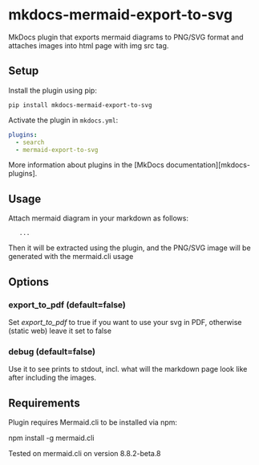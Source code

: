 # mkdocs-mermaid-export-to-svg

MkDocs plugin that exports mermaid diagrams to PNG/SVG format and
attaches images into html page with img src tag.

## Setup
Install the plugin using pip:

`pip install mkdocs-mermaid-export-to-svg`

Activate the plugin in `mkdocs.yml`:

```yaml
plugins:
  - search
  - mermaid-export-to-svg
```

More information about plugins in the [MkDocs documentation][mkdocs-plugins].

## Usage

Attach mermaid diagram in your markdown as follows:

```mermaid
   ...
```

Then it will be extracted using the plugin, and the PNG/SVG image will be generated with the mermaid.cli usage

## Options

### export_to_pdf (default=false)

Set *export_to_pdf* to true if you want to use your svg in PDF, otherwise (static web) leave it set to false

### debug (default=false)

Use it to see prints to stdout, incl. what will the markdown page look like after including the images.

## Requirements

Plugin requires Mermaid.cli to be installed via npm:

npm install -g mermaid.cli

Tested on mermaid.cli on version 8.8.2-beta.8
